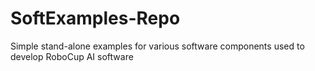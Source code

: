 # SoftExamples-Repo
Simple stand-alone examples for various software components used to develop RoboCup AI software
